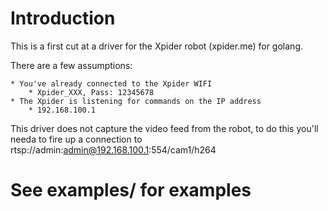 # Introduction

This is a first cut at a driver for the Xpider robot (xpider.me) for golang.

There are a few assumptions:

	* You've already connected to the Xpider WIFI
		* Xpider_XXX, Pass: 12345678
	* The Xpider is listening for commands on the IP address 
		* 192.168.100.1

This driver does not capture the video feed from the robot, to do this you'll needa
to fire up a connection to rtsp://admin:admin@192.168.100.1:554/cam1/h264


# See examples/ for examples


